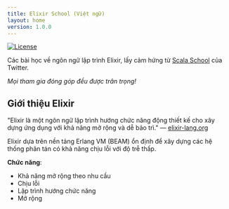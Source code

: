 ```yaml
---
title: Elixir School (Việt ngữ)
layout: home
version: 1.0.0
---
```


[![License](//img.shields.io/badge/license-MIT-brightgreen.svg)](http://opensource.org/licenses/MIT)

Các bài học về ngôn ngữ lập trình Elixir, lấy cảm hứng từ [Scala School](http://twitter.github.io/scala_school/) của Twitter.

_Mọi tham gia đóng góp đều được trân trọng!_

## Giới thiệu Elixir

"Elixir là một ngôn ngữ lập trình hướng chức năng động thiết kế cho xây dựng ứng dụng với khả năng mở rộng và dễ bảo trì." — [elixir-lang.org](http://elixir-lang.org/)

Elixir dựa trên nền tảng Erlang VM (BEAM) ổn định để xây dựng các hệ thống phân tán có khả năng chịu lỗi với độ trễ thấp.

__Chức năng__:

+ Khả năng mở rộng theo nhu cầu
+ Chịu lỗi
+ Lập trình hướng chức năng
+ Mở rộng
